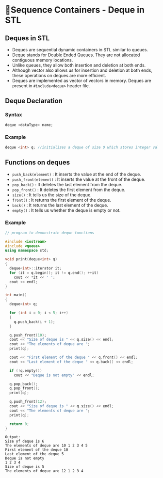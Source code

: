 # 🍃Sequence Containers - Deque in STL

## Deques in STL

- Deques are sequential dynamic containers in STL similar to queues.
- Deque stands for Double Ended Queues. They are not allocated contiguous memory locations.
- Unlike queues, they allow both insertion and deletion at both ends.
- Although vector also allows us for insertion and deletion at both ends, these operations on deques are more efficient.
- Deques are implemented as vector of vectors in memory. Deques are present in `#include<deque>` header file.

## Deque Declaration

### Syntax

```cpp
deque <dataType> name;
```

### Example

```cpp
deque <int> q; //initializes a deque of size 0 which stores integer values
```

## Functions on deques

- `push_back(element)` : It inserts the value at the end of the deque.
- `push_front(element)` : It inserts the value at the front of the deque.
- `pop_back()` : It deletes the last element from the deque.
- `pop_front()` : It deletes the first element from the deque.
- `size()` : It tells us the size of the deque.
- `front()` : It returns the first element of the deque.
- `back()` : It returns the last element of the deque.
- `empty()` : It tells us whether the deque is empty or not.

### Example

```cpp
// program to demonstrate deque functions

#include <iostream>
#include <queue>
using namespace std;

void print(deque<int> q)
{
  deque<int>::iterator it;
  for (it = q.begin(); it != q.end(); ++it)
    cout << *it << ' ';
  cout << endl;
}

int main()
{
  deque<int> q;

  for (int i = 0; i < 5; i++)
  {
    q.push_back(i + 1);
  }

  q.push_front(10);
  cout << "Size of deque is " << q.size() << endl;
  cout << "The elements of deque are ";
  print(q);

  cout << "First element of the deque " << q.front() << endl;
  cout << "Last element of the deque " << q.back() << endl;

  if (!q.empty())
    cout << "Deque is not empty" << endl;

  q.pop_back();
  q.pop_front();
  print(q);

  q.push_front(12);
  cout << "Size of deque is " << q.size() << endl;
  cout << "The elements of deque are ";
  print(q);

  return 0;
}
```

```
Output:
Size of deque is 6
The elements of deque are 10 1 2 3 4 5
First element of the deque 10
Last element of the deque 5
Deque is not empty
1 2 3 4
Size of deque is 5
The elements of deque are 12 1 2 3 4
```
